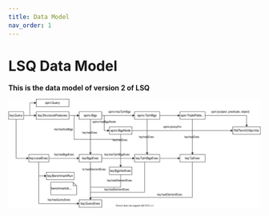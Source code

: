 ```yaml
---
title: Data Model
nav_order: 1
---
```



# LSQ Data Model

**This is the data model of version 2 of LSQ**

![Depiction of the LSQ2 Data Model](https://github.com/AKSW/LSQ/blob/develop/lsq-docs/lsq2-datamodel.svg)
